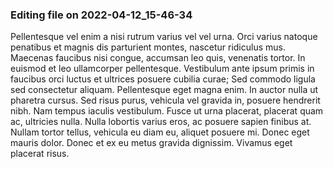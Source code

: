 

### Editing file on 2022-04-12_15-46-34

Pellentesque vel enim a nisi rutrum varius vel vel urna. Orci varius natoque penatibus et magnis dis parturient montes, nascetur ridiculus mus. Maecenas faucibus nisi congue, accumsan leo quis, venenatis tortor. In euismod et leo ullamcorper pellentesque. Vestibulum ante ipsum primis in faucibus orci luctus et ultrices posuere cubilia curae; Sed commodo ligula sed consectetur aliquam. Pellentesque eget magna enim. In auctor nulla ut pharetra cursus. Sed risus purus, vehicula vel gravida in, posuere hendrerit nibh. Nam tempus iaculis vestibulum. Fusce ut urna placerat, placerat quam ac, ultricies nulla. Nulla lobortis varius eros, ac posuere sapien finibus at. Nullam tortor tellus, vehicula eu diam eu, aliquet posuere mi. Donec eget mauris dolor. Donec et ex eu metus gravida dignissim. Vivamus eget placerat risus.


